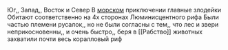 Юг,, Запад,, Восток и Север
В [морском](Морское) приключении главные злодейки
Обитают соответственно на 4х сторонах Люминисцентного рифа
Были частью племени русалок,, но не были согласны с тем,, что лес и звери неприкосновенны,, и очень быстро,, беря в [[Рабство]] животных захватили почти весь коралловый риф